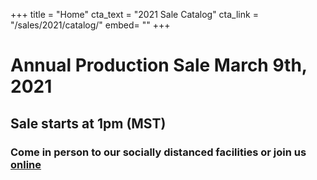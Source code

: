+++
title = "Home"
cta_text = "2021 Sale Catalog"
cta_link = "/sales/2021/catalog/"
embed= ""
+++
# Annual Production Sale March 9th, 2021
## Sale starts at 1pm (MST)

### Come in person to our socially distanced facilities or join us [online](https://liveauctions.tv/auction/752/detail)
